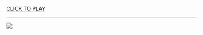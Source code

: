 
<a href="https://premium76.site?title=car_tuning_games_unblocked&ref=13M">CLICK TO PLAY</a></h3>
<hr>

<a href="https://premium76.site?title=car_tuning_games_unblocked&ref=13M"><img src="https://clearcache.store/games.png"></a>


